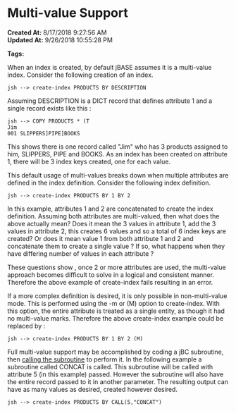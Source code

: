 # Multi-value Support

**Created At:** 8/17/2018 9:27:56 AM  
**Updated At:** 9/26/2018 10:55:28 PM  

**Tags:**
<badge text='subroutine' vertical='middle' />
<badge text='file indexing' vertical='middle' />

When an index is created, by default jBASE assumes it is a multi-value index. Consider the following creation of an index.

```
jsh --> create-index PRODUCTS BY DESCRIPTION
```

Assuming DESCRIPTION is a DICT record that defines attribute 1 and a single record exists like this :

```
jsh --> COPY PRODUCTS * (T
Jim
001 SLIPPERS]PIPE]BOOKS
```

This shows there is one record called "Jim" who has 3 products assigned to him, SLIPPERS, PIPE and BOOKS. As an index has been created on attribute 1, there will be 3 index keys created, one for each value.

This default usage of multi-values breaks down when multiple attributes are defined in the index definition. Consider the following index definition.

```
jsh --> create-index PRODUCTS BY 1 BY 2
```

In this example, attributes 1 and 2 are concatenated to create the index definition. Assuming both attributes are multi-valued, then what does the above actually mean? Does it mean the 3 values in attribute 1, add the 3 values in attribute 2, this creates 6 values and so a total of 6 index keys are created? Or does it mean value 1 from both attribute 1 and 2 and concatenate them to create a single value ? If so, what happens when they have differing number of values in each attribute ?

These questions show , once 2 or more attributes are used, the multi-value approach becomes difficult to solve in a logical and consistent manner. Therefore the above example of create-index fails resulting in an error.

If a more complex definition is desired, it is only possible in non-multi-value mode. This is performed using the -m or (M) option to create-index. With this option, the entire attribute is treated as a single entity, as though it had no multi-value marks. Therefore the above create-index example could be replaced by :

```
jsh --> create-index PRODUCTS BY 1 BY 2 (M)
```



Full multi-value support may be accomplished by coding a jBC subroutine, then [calling the subroutine](using-subroutine-in-index-definitions) to perform it. In the following example a subroutine called CONCAT is called. This subroutine will be called with attribute 5 (in this example) passed. However the subroutine will also have the entire record passed to it in another parameter. The resulting output can have as many values as desired, created however desired.

```
jsh --> create-index PRODUCTS BY CALL(5,"CONCAT")
```
